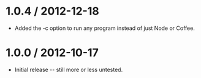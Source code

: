 1.0.4 / 2012-12-18
==================

  * Added the -c option to run any program instead of just Node or Coffee.


1.0.0 / 2012-10-17
==================

  * Initial release -- still more or less untested.